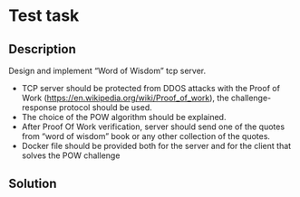 # Test task

## Description

Design and implement “Word of Wisdom” tcp server.

- TCP server should be protected from DDOS attacks with the Proof of Work (https://en.wikipedia.org/wiki/Proof_of_work), the challenge-response protocol should be used.
- The choice of the POW algorithm should be explained. 
- After Proof Of Work verification, server should send one of the quotes from “word of wisdom” book or any other collection of the quotes. 
- Docker file should be provided both for the server and for the client that solves the POW challenge

## Solution

